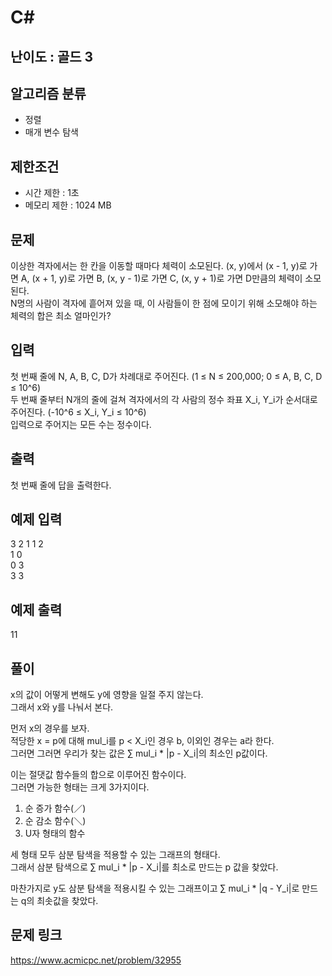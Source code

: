 # C#

## 난이도 : 골드 3

## 알고리즘 분류
  - 정렬
  - 매개 변수 탐색

## 제한조건
  - 시간 제한 : 1초
  - 메모리 제한 : 1024 MB

## 문제
이상한 격자에서는 한 칸을 이동할 때마다 체력이 소모된다. (x, y)에서 (x - 1, y)로 가면 A, (x + 1, y)로 가면 B, (x, y - 1)로 가면 C, (x, y + 1)로 가면 D만큼의 체력이 소모된다.<br/>
N명의 사람이 격자에 흩어져 있을 때, 이 사람들이 한 점에 모이기 위해 소모해야 하는 체력의 합은 최소 얼마인가?<br/>


## 입력
첫 번째 줄에 N, A, B, C, D가 차례대로 주어진다. (1 ≤ N ≤ 200,000; 0 ≤ A, B, C, D ≤ 10^6)<br/>
두 번째 줄부터 N개의 줄에 걸쳐 격자에서의 각 사람의 정수 좌표 X_i, Y_i가 순서대로 주어진다. (-10^6 ≤ X_i, Y_i ≤ 10^6)<br/>
입력으로 주어지는 모든 수는 정수이다.<br/>


## 출력
첫 번째 줄에 답을 출력한다.<br/>


## 예제 입력
3 2 1 1 2<br/>
1 0<br/>
0 3<br/>
3 3<br/>


## 예제 출력
11<br/>


## 풀이
x의 값이 어떻게 변해도 y에 영향을 일절 주지 않는다.<br/>
그래서 x와 y를 나눠서 본다.<br/>


먼저 x의 경우를 보자.<br/>
적당한 x = p에 대해 mul_i를 p < X_i인 경우 b, 이외인 경우는 a라 한다.<br/>
그러면 그러면 우리가 찾는 값은 ∑ mul_i * |p - X_i|의 최소인 p값이다.<br/>


이는 절댓값 함수들의 합으로 이루어진 함수이다.<br/>
그러면 가능한 형태는 크게 3가지이다.<br/>

  1. 순 증가 함수\(／\)
  2. 순 감소 함수\(＼\)
  3. U자 형태의 함수

세 형태 모두 삼분 탐색을 적용할 수 있는 그래프의 형태다.<br/>
그래서 삼분 탐색으로 ∑ mul_i * |p - X_i|를 최소로 만드는 p 값을 찾았다.<br/>


마찬가지로 y도 삼분 탐색을 적용시킬 수 있는 그래프이고 ∑ mul_i * |q - Y_i|로 만드는 q의 최솟값을 찾았다.<br/>


## 문제 링크
https://www.acmicpc.net/problem/32955